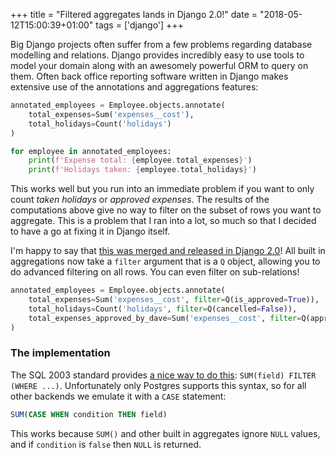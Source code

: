 +++
title = "Filtered aggregates lands in Django 2.0!"
date = "2018-05-12T15:00:39+01:00"
tags = ['django']
+++

Big Django projects often suffer from a few problems regarding database modelling and relations. Django provides 
incredibly easy to use tools to model your domain along with an awesomely powerful ORM to query on them. 
Often back office reporting software written in Django makes extensive use of the annotations and aggregations features:

```python
annotated_employees = Employee.objects.annotate(
    total_expenses=Sum('expenses__cost'),
    total_holidays=Count('holidays')
)

for employee in annotated_employees:
    print(f'Expense total: {employee.total_expenses}')
    print(f'Holidays taken: {employee.total_holidays}')
```

This works well but you run into an immediate problem if you want to only count *taken holidays* or *approved expenses*. 
The results of the computations above give no way to filter on the subset of rows you want to aggregate. This is a problem 
that I ran into a lot, so much so that I decided to have a go at fixing it in Django itself. 

I'm happy to say that [this was merged and released in Django 2.0](https://github.com/django/django/pull/8352/)! 
All built in aggregations now take a `filter` argument that is a `Q` object, allowing you to do advanced filtering on
all rows. You can even filter on sub-relations!

```python
annotated_employees = Employee.objects.annotate(
    total_expenses=Sum('expenses__cost', filter=Q(is_approved=True)),
    total_holidays=Count('holidays', filter=Q(cancelled=False)),
    total_expenses_approved_by_dave=Sum('expenses__cost', filter=Q(approved_by__username='dave')),
)
```

### The implementation

The SQL 2003 standard provides [a nice way to do this](https://modern-sql.com/feature/filter): `SUM(field) FILTER (WHERE ...)`. 
Unfortunately only Postgres supports this syntax, so for all other backends we emulate it with a `CASE` statement:

```sql
SUM(CASE WHEN condition THEN field)
```

This works because `SUM()` and other built in aggregates ignore `NULL` values, and if `condition` is `false` then `NULL` 
is returned.